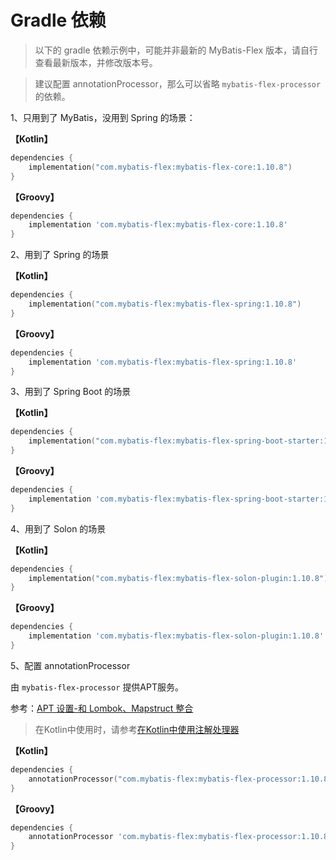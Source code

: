 # Gradle 依赖

> 以下的 gradle 依赖示例中，可能并非最新的 MyBatis-Flex 版本，请自行查看最新版本，并修改版本号。

> 建议配置 annotationProcessor，那么可以省略 `mybatis-flex-processor` 的依赖。

1、只用到了 MyBatis，没用到 Spring 的场景：

**【Kotlin】**

```kotlin
dependencies {
    implementation("com.mybatis-flex:mybatis-flex-core:1.10.8")
}
```

**【Groovy】**

```groovy
dependencies {
    implementation 'com.mybatis-flex:mybatis-flex-core:1.10.8'
}
```

2、用到了 Spring 的场景

**【Kotlin】**

```kotlin
dependencies {
    implementation("com.mybatis-flex:mybatis-flex-spring:1.10.8")
}
```

**【Groovy】**

```groovy
dependencies {
    implementation 'com.mybatis-flex:mybatis-flex-spring:1.10.8'
}
```

3、用到了 Spring Boot 的场景

**【Kotlin】**

```kotlin
dependencies {
    implementation("com.mybatis-flex:mybatis-flex-spring-boot-starter:1.10.8")
}
```

**【Groovy】**

```groovy
dependencies {
    implementation 'com.mybatis-flex:mybatis-flex-spring-boot-starter:1.10.8'
}
```


4、用到了 Solon 的场景

**【Kotlin】**

```kotlin
dependencies {
    implementation("com.mybatis-flex:mybatis-flex-solon-plugin:1.10.8")
}
```

**【Groovy】**

```groovy
dependencies {
    implementation 'com.mybatis-flex:mybatis-flex-solon-plugin:1.10.8'
}
```



5、配置 annotationProcessor

由 `mybatis-flex-processor` 提供APT服务。

参考：[APT 设置-和 Lombok、Mapstruct 整合](../others/apt.md)

> 在Kotlin中使用时，请参考[在Kotlin中使用注解处理器](../others/kapt.md)

**【Kotlin】**

```kotlin
dependencies {
    annotationProcessor("com.mybatis-flex:mybatis-flex-processor:1.10.8")
}
```

**【Groovy】**

```groovy
dependencies {
    annotationProcessor 'com.mybatis-flex:mybatis-flex-processor:1.10.8'
}
```
